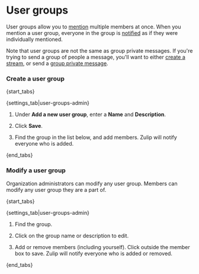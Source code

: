 # User groups

User groups allow you to [mention](/help/mention-a-user-or-group) multiple
members at once. When you mention a user group, everyone in the group is
[notified](/help/pm-mention-alert-notifications) as if they were
individually mentioned.

Note that user groups are not the same as group private messages. If you're
trying to send a group of people a message, you'll want to either
[create a stream](/help/create-a-stream), or send a
[group private message](/help/private-messages).

### Create a user group

{start_tabs}

{settings_tab|user-groups-admin}

1. Under **Add a new user group**, enter a **Name** and **Description**.

1. Click **Save**.

1. Find the group in the list below, and add members. Zulip will notify
   everyone who is added.

{end_tabs}

### Modify a user group

Organization administrators can modify any user group. Members can modify
any user group they are a part of.

{start_tabs}

{settings_tab|user-groups-admin}

1. Find the group.

1. Click on the group name or description to edit.

1. Add or remove members (including yourself). Click outside the member box
   to save.  Zulip will notify everyone who is added or removed.

{end_tabs}
